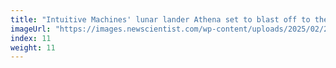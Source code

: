 ```yaml
---
title: "Intuitive Machines' lunar lander Athena set to blast off to the moon"
imageUrl: "https://images.newscientist.com/wp-content/uploads/2025/02/24143056/SEI_241288440.jpg?width=788"
index: 11
weight: 11
---
```

